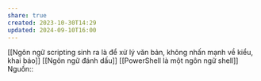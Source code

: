 ```yaml
---
share: true
created: 2023-10-30T14:29
updated: 2024-09-10T16:00
---
```

[[Ngôn ngữ scripting sinh ra là để xử lý văn bản, không nhấn mạnh về kiểu, khai báo]]
[[Ngôn ngữ đánh dấu]]
[[PowerShell là một ngôn ngữ shell]]
Nguồn:: 